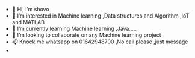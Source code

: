 - 👋 Hi, I’m shovo
- 👀 I’m interested in Machine learning ,Data structures and Algorithm ,IoT and MATLAB
- 🌱 I’m currently learning Machine learning ,Java.....
- 💞️ I’m looking to collaborate on any Machine  learning project
- 📫 Knock me whatsapp on 01642948700 ,No call please ,just message 
- 
